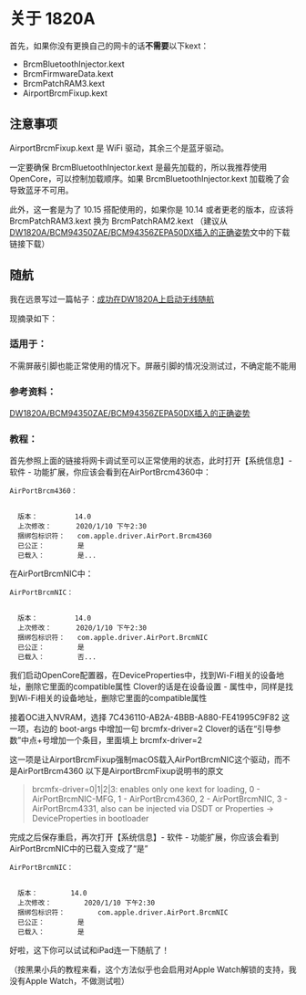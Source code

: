 # 关于 1820A

首先，如果你没有更换自己的网卡的话**不需要**以下kext：

- BrcmBluetoothInjector.kext
- BrcmFirmwareData.kext
- BrcmPatchRAM3.kext
- AirportBrcmFixup.kext

## 注意事项

AirportBrcmFixup.kext 是 WiFi 驱动，其余三个是蓝牙驱动。

一定要确保 BrcmBluetoothInjector.kext 是最先加载的，所以我推荐使用 OpenCore，可以控制加载顺序。如果 BrcmBluetoothInjector.kext 加载晚了会导致蓝牙不可用。

此外，这一套是为了 10.15 搭配使用的，如果你是 10.14 或者更老的版本，应该将 BrcmPatchRAM3.kext 换为 BrcmPatchRAM2.kext （建议从 [DW1820A/BCM94350ZAE/BCM94356ZEPA50DX插入的正确姿势](https://blog.daliansky.net/DW1820A_BCM94350ZAE-driver-inserts-the-correct-posture.html)文中的下载链接下载）

## 随航

我在远景写过一篇帖子：[成功在DW1820A上启动无线随航](http://bbs.pcbeta.com/viewthread-1860842-1-1.html)

现摘录如下：

### 适用于：
不需屏蔽引脚也能正常使用的情况下。屏蔽引脚的情况没测试过，不确定能不能用

### 参考资料：

[DW1820A/BCM94350ZAE/BCM94356ZEPA50DX插入的正确姿势](https://blog.daliansky.net/DW1820A_BCM94350ZAE-driver-inserts-the-correct-posture.html)

### 教程：

首先参照上面的链接将网卡调试至可以正常使用的状态，此时打开【系统信息】- 软件 - 功能扩展，你应该会看到在AirPortBrcm4360中：

```
AirPortBrcm4360：


  版本：         14.0
  上次修改：      2020/1/10 下午2:30
  捆绑包标识符：   com.apple.driver.AirPort.Brcm4360
  已公正：        是
  已载入：        是...
```

在AirPortBrcmNIC中：

```
AirPortBrcmNIC：


  版本：         14.0
  上次修改：      2020/1/10 下午2:30
  捆绑包标识符：   com.apple.driver.AirPort.BrcmNIC
  已公正：        是
  已载入：        否...
```

我们启动OpenCore配置器，在DeviceProperties中，找到Wi-Fi相关的设备地址，删除它里面的compatible属性
Clover的话是在设备设置 - 属性中，同样是找到Wi-Fi相关的设备地址，删除它里面的compatible属性

接着OC进入NVRAM，选择 7C436110-AB2A-4BBB-A880-FE41995C9F82 这一项，右边的 boot-args 中增加一句 brcmfx-driver=2 
Clover的话在“引导参数”中点+号增加一个条目，里面填上 brcmfx-driver=2 

这一项是让AirportBrcmFixup强制macOS载入AirPortBrcmNIC这个驱动，而不是AirPortBrcm4360
以下是AirportBrcmFixup说明书的原文

> brcmfx-driver=0|1|2|3: enables only one kext for loading, 0 - AirPortBrcmNIC-MFG, 1 - AirPortBrcm4360, 2 - AirPortBrcmNIC, 3 - AirPortBrcm4331, also can be injected via DSDT or Properties → DeviceProperties in bootloader

完成之后保存重启，再次打开【系统信息】- 软件 - 功能扩展，你应该会看到AirPortBrcmNIC中的已载入变成了“是”

```
AirPortBrcmNIC：


  版本：        14.0
  上次修改：        2020/1/10 下午2:30
  捆绑包标识符：        com.apple.driver.AirPort.BrcmNIC
  已公正：        是
  已载入：        是
```

好啦，这下你可以试试和iPad连一下随航了！

（按黑果小兵的教程来看，这个方法似乎也会启用对Apple Watch解锁的支持，我没有Apple Watch，不做测试啦）